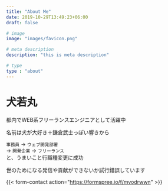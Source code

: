 ```yaml
---
title: "About Me"
date: 2019-10-29T13:49:23+06:00
draft: false

# image
image: "images/favicon.png"

# meta description
description: "this is meta description"

# type
type : "about"
---
```


# 犬若丸

都内でWEB系フリーランスエンジニアとして活躍中

名前は犬が大好き＋鎌倉武士っぽい響きから

`事務員`  -> `ウェブ開発部署`   
-> `開発企業` -> `フリーランス`   
と、うまいこと行職種変更に成功

世のためになる発信や貢献ができないか試行錯誤しています

{{< form-contact action="https://formspree.io/f/mvodrwwn" >}}